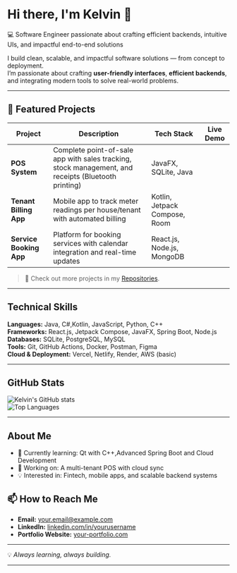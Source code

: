 # Hi there, I'm Kelvin 👋

💻 Software Engineer passionate about crafting efficient backends, intuitive UIs, and impactful end-to-end solutions

I build clean, scalable, and impactful software solutions — from concept to deployment.  
I’m passionate about crafting **user-friendly interfaces**, **efficient backends**, and integrating modern tools to solve real-world problems.

---

## 🚀 Featured Projects

| Project | Description | Tech Stack | Live Demo |
|---------|-------------|------------|-----------|
| **POS System** | Complete point-of-sale app with sales tracking, stock management, and receipts (Bluetooth printing) | JavaFX, SQLite, Java | |
| **Tenant Billing App** | Mobile app to track meter readings per house/tenant with automated billing | Kotlin, Jetpack Compose, Room | |
| **Service Booking App** | Platform for booking services with calendar integration and real-time updates | React.js, Node.js, MongoDB | |

> 📌 Check out more projects in my [Repositories](https://github.com/king36ix?tab=repositories).

---

## Technical Skills

**Languages:** Java, C#,Kotlin, JavaScript, Python, C++  
**Frameworks:** React.js, Jetpack Compose, JavaFX, Spring Boot, Node.js  
**Databases:** SQLite, PostgreSQL, MySQL  
**Tools:** Git, GitHub Actions, Docker, Postman, Figma  
**Cloud & Deployment:** Vercel, Netlify, Render, AWS (basic)  

---

## GitHub Stats

![Kelvin's GitHub stats](https://github-readme-stats.vercel.app/api?username=king36ix&show_icons=true&theme=tokyonight)  
![Top Languages](https://github-readme-stats.vercel.app/api/top-langs/?username=king36ix&layout=compact&theme=tokyonight)


---
## About Me
- 🌱 Currently learning: Qt with C++,Advanced Spring Boot  and Cloud Development
- 🔭 Working on: A multi-tenant POS with cloud sync
- 💡 Interested in: Fintech, mobile apps, and scalable backend systems


## 📫 How to Reach Me

- **Email:** your.email@example.com  
- **LinkedIn:** [linkedin.com/in/yourusername](https://linkedin.com/in/yourusername)  
- **Portfolio Website:** [your-portfolio.com](https://your-portfolio.com)  

---

💡 *Always learning, always building.*

---
